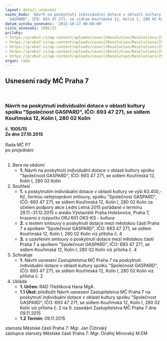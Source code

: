 ```yaml
---
layout: detail_usneseni
nazev_bodu: 'Návrh na poskytnutí individuální dotace v oblasti kultury spolku "Společnost
  GASPARD", IČO: 693 47 271, se sídlem Kouřimská 12, Kolín I, 280 02 Kolín'
datum_vzniku_usneseni: '2015-10-27 00:00:00'
cislo_usneseni: 1005/15
prilohy:
- https://praha7.cz/wp-content/uploads/councilResolution/Resolutions/25844/69-15-m78d_gaspad_ledni_letna.doc
- https://praha7.cz/wp-content/uploads/councilResolution/Resolutions/25844/69-15-z2_gaspad_ledni_letna.doc
- https://praha7.cz/wp-content/uploads/councilResolution/Resolutions/25844/69-15-zadost_o_poskytnuti_dotace_-_gaspard.pdf
- https://praha7.cz/wp-content/uploads/councilResolution/Resolutions/25844/69-15-s__gaspard_ledni_letna_2015.doc
- https://praha7.cz/wp-content/uploads/councilResolution/Resolutions/25844/69-15-sr_gaspard_ledni_letna_2015.pdf
organ: rada
---
```

<div id="ucUsn_pList" class="usn">
	<span><h2>Usnesení rady MČ Praha 7 </h2>
<br></span><div class="standBody">
<span><h3>Návrh na poskytnutí individuální dotace v oblasti kultury spolku "Společnost GASPARD", IČO: 693 47 271, se sídlem Kouřimská 12, Kolín I, 280 02 Kolín</h3></span><div class="center">
		<strong>č. 1005/15</strong><br>
	</div>
<div class="center">
		<strong>Ze dne 27.10.2015</strong><br><br>
	</div>Rada MČ P7<br> po projednání<br><br><ol>
<li>Bere na vědomí<ul><li>
<strong>1.</strong> Návrh na poskytnutí individuální dotace v oblasti kultury spolku "Společnost GASPARD", IČO: 693 47 271, se sídlem Kouřimská 12, Kolín I, 280 02 Kolín</li></ul>
</li>
<li>Souhlasí<ul>
<li>
<strong>1.</strong> s poskytnutím individuální dotace v oblasti kultury ve výši 63.450,- Kč, formou veřejnoprávní smlouvy, spolku "Společnost GASPARD", IČO: 693 47 271,  se sídlem Kouřimská 12, Kolín I, 280 02 Kolín za účelem podpory akce Lední Letná 2015 pořádané v termínu 28.11.-31.12.2015 v areálu Výstaviště Praha Holešovice, Praha 7, hrazeno z rozpočtu ORJ 601 OKS-KS - kultura</li>
<li>
<strong>2.</strong> s textem smlouvy o poskytnutí dotace mezi městskou částí Praha 7 a spolkem "Společnost GASPARD", IČO: 693 47 271, se sídlem Kouřimská 12, Kolín I,  280 02 Kolín viz příloha č. 4</li>
<li>
<strong>3.</strong> s uzavřením smlouvy o poskytnutí dotace mezi městskou částí Praha 7 a spolkem "Společnost GASPARD", IČO: 693 47 271, se sídlem Kouřimská 12, Kolín I,  280 02 Kolín viz příloha č. 4            </li>
</ul>
</li>
<li>Schvaluje<ul><li>
<strong>1.</strong> Návrh usnesení Zastupitelstva MČ Praha 7 na poskytnutí individuální dotace  v oblasti kultury spolku "Společnost GASPARD", IČO: 693 47 271, se sídlem Kouřimská 12, Kolín I, 280 02 Kolín viz příloha č. 2</li></ul>
</li>
<li>Ukládá<ul>
<li>
<strong>1. Určen: </strong>RAD Třeštíková Hana MgA.</li>
<li>
<strong>1.1 Úkol: </strong>předložit Návrh usnesení Zastupitelstva MČ Praha 7 na poskytnutí individuální dotace v oblasti kultury spolku "Společnost GASPARD",  IČO: 693 47 271, se sídlem Kouřimská 12, Kolín I, 280 02 Kolín viz příloha č. 2 na 9. zasedání Zastupitelstva MČ Praha 7 dne 09.11.2015</li>
<li>
<strong>1.2 Termín: </strong>09.11.2015</li>
</ul>
</li>
</ol>starosta Městské části Praha 7: Mgr. Jan Čižinský<br>zástupce starosty Městské části Praha 7: Mgr. Ondřej Mirovský M.EM 
</div>
</div>